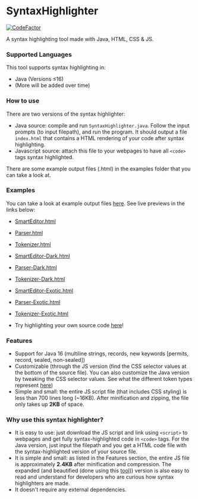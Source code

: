 # SyntaxHighlighter

[![CodeFactor](https://www.codefactor.io/repository/github/jc-progjava/syntaxhighlighter/badge)](https://www.codefactor.io/repository/github/jc-progjava/syntaxhighlighter)

A syntax highlighting tool made with Java, HTML, CSS & JS.

### Supported Languages
This tool supports syntax highlighting in:
- Java (Versions ≤16)
- (More will be added over time)

### How to use
There are two versions of the syntax highlighter:
- Java source: compile and run `SyntaxHighlighter.java`. Follow the input prompts (to input filepath), and run the program. It should output a file `index.html` that contains a HTML rendering of your code after syntax highlighting.
- Javascript source: attach this file to your webpages to have all `<code>` tags syntax highlighted.

There are some example output files (.html) in the examples folder that you can take a look at.

### Examples
You can take a look at example output files [here](https://github.com/JC-ProgJava/SyntaxHighlighter/tree/main/examples). See live previews in the links below:
- [SmartEditor.html](https://htmlpreview.github.io/?https://raw.githubusercontent.com/JC-ProgJava/SyntaxHighlighter/main/examples/smarteditor.html)
- [Parser.html](https://htmlpreview.github.io/?https://raw.githubusercontent.com/JC-ProgJava/SyntaxHighlighter/main/examples/parser.html)
- [Tokenizer.html](https://htmlpreview.github.io/?https://raw.githubusercontent.com/JC-ProgJava/SyntaxHighlighter/main/examples/tokenizer.html)
- [SmartEditor-Dark.html](https://htmlpreview.github.io/?https://raw.githubusercontent.com/JC-ProgJava/SyntaxHighlighter/main/examples/smarteditor-dark.html)
- [Parser-Dark.html](https://htmlpreview.github.io/?https://raw.githubusercontent.com/JC-ProgJava/SyntaxHighlighter/main/examples/parser-dark.html)
- [Tokenizer-Dark.html](https://htmlpreview.github.io/?https://raw.githubusercontent.com/JC-ProgJava/SyntaxHighlighter/main/examples/tokenizer-dark.html)
- [SmartEditor-Exotic.html](https://htmlpreview.github.io/?https://raw.githubusercontent.com/JC-ProgJava/SyntaxHighlighter/main/examples/smarteditor-exotic.html)
- [Parser-Exotic.html](https://htmlpreview.github.io/?https://raw.githubusercontent.com/JC-ProgJava/SyntaxHighlighter/main/examples/parser-exotic.html)
- [Tokenizer-Exotic.html](https://htmlpreview.github.io/?https://raw.githubusercontent.com/JC-ProgJava/SyntaxHighlighter/main/examples/tokenizer-exotic.html)

- Try highlighting your own source code [here](https://jc-progjava.github.io/SyntaxHighlighter/)!

### Features
- Support for Java 16 (multiline strings, records, new keywords [permits, record, sealed, non-sealed])
- Customizable (through the JS version (find the CSS selector values at the bottom of the source file). You can also customize the Java version by tweaking the CSS selector values. See what the different token types represent [here](https://github.com/JC-ProgJava/SyntaxHighlighter/blob/main/src/Java/TokenType.java))
- Simple and small: the entire JS script file (that includes CSS styling) is less than 700 lines long (~16KB). After minification and zipping, the file only takes up **2KB** of space.

### Why use this syntax highlighter?
- It is easy to use: just download the JS script and link using `<script>` to webpages and get fully syntax-highlighted code in `<code>` tags. For the Java version, just input the filepath and you get a HTML code file with the syntax-highlighted version of your source file.
- It is simple and small: as listed in the Features section, the entire JS file is approximately **2.4KB** after minification and compression. The expanded (and beautified (done using this [tool](https://prettier.io/))) version is also easy to read and understand for developers who are curious how syntax highlighters are made.
- It doesn't require any external dependencies.
